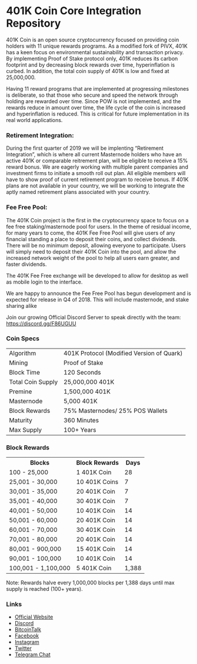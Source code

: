 401K Coin Core Integration Repository
=====================================

401K Coin is an open source cryptocurrency focused on providing coin holders with 11 unique rewards programs. As a modified fork of PIVX, 401K has a keen focus on environmental sustainability and transaction privacy. By implementing Proof of Stake protocol only, 401K reduces its carbon footprint and by decreasing block rewards over time, hyperinflation is curbed. In addition, the total coin supply of 401K is low and fixed at 25,000,000.

Having 11 reward programs that are implemented at progressing milestones is deliberate, so that those who secure and speed the network through holding are rewarded over time. Since POW is not implemented, and the rewards reduce in amount over time, the life cycle of the coin is increased and hyperinflation is reduced. This is critical for future implementation in its real world applications.

### Retirement Integration:

During the first quarter of 2019 we will be implenting “Retirement Integration”, which is where all current Masternode holders who have an active 401K or comparable reitrement plan, will be eligible to receive a 15% reward bonus. We are eagerly working with multiple parent companies and investment firms to initiate a smooth roll out plan. All eligible members will have to show proof of current retirement program to receive bonus. If 401K plans are not available in your country, we will be working to integrate the aptly named retirement plans associated with your country.

### Fee Free Pool:

The 401K Coin project is the first in the cryptocurrency space to focus on a fee free staking/masternode pool for users.  In the theme of residual income, for many years to come, the 401K Fee Free Pool will give users of any financial standing a place to deposit their coins, and collect dividends.  There will be no minimum deposit, allowing everyone to participate.  Users will simply need to deposit their 401K Coin into the pool, and allow the increased network weight of the pool to help all users earn greater, and faster dividends.

The 401K Fee Free exchange will be developed to allow for desktop as well as mobile login to the interface.

We are happy to announce the Fee Free Pool has begun development and is expected for release in Q4 of 2018.  This will include masternode, and stake sharing alike

Join our growing Official Discord Server to speak directly with the team: https://discord.gg/F86UGUU

### Coin Specs
<table>
<tr><td>Algorithm</td><td>401K Protocol (Modified Version of Quark)</td></tr>
<tr><td>Mining</td><td>Proof of Stake</td></tr>
<tr><td>Block Time</td><td>120 Seconds</td></tr>
<tr><td>Total Coin Supply</td><td>25,000,000 401K</td></tr>
<tr><td>Premine</td><td>1,500,000 401K</td></tr>
<tr><td>Masternode</td><td>5,000 401K</td></tr>
<tr><td>Block Rewards</td><td>75% Masternodes/ 25% POS Wallets</td></tr>
<tr><td>Maturity</td><td>360 Minutes</td></tr>
<tr><td>Max Supply</td><td>100+ Years</td></tr>

</table>

### Block Rewards

<table>
<th>Blocks</th><th>Block Rewards</th><th>Days</th>
<tr><td>100 - 25,000</td><td>1 401K Coin</td><td>28</td></tr>
<tr><td>25,001 - 30,000</td><td>10 401K Coins</td><td>7</td></tr>
<tr><td>30,001 - 35,000</td><td>20 401K Coin</td><td>7</td></tr>
<tr><td>35,001 - 40,000</td><td>30 401K Coin</td><td>7</td></tr>
<tr><td>40,001 - 50,000</td><td>10 401K Coin</td><td>14</td></tr>
<tr><td>50,001 - 60,000</td><td>20 401K Coin</td><td>14</td></tr>
<tr><td>60,001 - 70,000</td><td>30 401K Coin</td><td>14</td></tr>
<tr><td>70,001 - 80,000</td><td>20 401K Coin</td><td>14</td></tr>
<tr><td>80,001 - 900,000</td><td>15 401K Coin</td><td>14</td></tr>
<tr><td>90,001 - 100,000</td><td>10 401K Coin</td><td>14</td></tr>
<tr><td>100,001 - 1,100,000</td><td>5 401K Coin</td><td>1,388</td></tr>
</table>

Note: Rewards halve every 1,000,000 blocks per 1,388 days until max supply is reached (100+ years).

### Links
- [Official Website](https://www.401kcoin.ltd) 
- [Discord](https://discord.gg/F86UGUU)
- [BitcoinTalk](https://bitcointalk.org/index.php?topic=4649365.0)
- [Facebook](https://www.facebook.com/401kcoin/)
- [Instagram](https://www.instagram.com/401kcoin/)
- [Twitter](https://twitter.com/401K_Coin)
- [Telegram Chat](https://t.me/joinchat/H_bAPBJ79cnH4zD4ZO0GYw)
